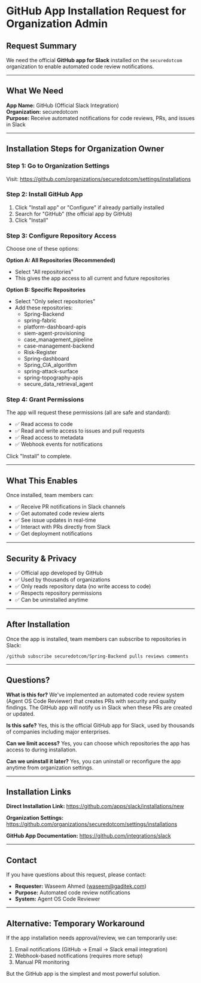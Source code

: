 # GitHub App Installation Request for Organization Admin

## Request Summary
We need the official **GitHub app for Slack** installed on the `securedotcom` organization to enable automated code review notifications.

---

## What We Need

**App Name:** GitHub (Official Slack Integration)  
**Organization:** securedotcom  
**Purpose:** Receive automated notifications for code reviews, PRs, and issues in Slack

---

## Installation Steps for Organization Owner

### Step 1: Go to Organization Settings
Visit: https://github.com/organizations/securedotcom/settings/installations

### Step 2: Install GitHub App
1. Click "Install app" or "Configure" if already partially installed
2. Search for "GitHub" (the official app by GitHub)
3. Click "Install"

### Step 3: Configure Repository Access
Choose one of these options:

**Option A: All Repositories (Recommended)**
- Select "All repositories"
- This gives the app access to all current and future repositories

**Option B: Specific Repositories**
- Select "Only select repositories"
- Add these repositories:
  - Spring-Backend
  - spring-fabric
  - platform-dashboard-apis
  - siem-agent-provisioning
  - case_management_pipeline
  - case-management-backend
  - Risk-Register
  - Spring-dashboard
  - Spring_CIA_algorithm
  - spring-attack-surface
  - spring-topography-apis
  - secure_data_retrieval_agent

### Step 4: Grant Permissions
The app will request these permissions (all are safe and standard):
- ✅ Read access to code
- ✅ Read and write access to issues and pull requests
- ✅ Read access to metadata
- ✅ Webhook events for notifications

Click "Install" to complete.

---

## What This Enables

Once installed, team members can:
- ✅ Receive PR notifications in Slack channels
- ✅ Get automated code review alerts
- ✅ See issue updates in real-time
- ✅ Interact with PRs directly from Slack
- ✅ Get deployment notifications

---

## Security & Privacy

- ✅ Official app developed by GitHub
- ✅ Used by thousands of organizations
- ✅ Only reads repository data (no write access to code)
- ✅ Respects repository permissions
- ✅ Can be uninstalled anytime

---

## After Installation

Once the app is installed, team members can subscribe to repositories in Slack:

```
/github subscribe securedotcom/Spring-Backend pulls reviews comments
```

---

## Questions?

**What is this for?**
We've implemented an automated code review system (Agent OS Code Reviewer) that creates PRs with security and quality findings. The GitHub app will notify us in Slack when these PRs are created or updated.

**Is this safe?**
Yes, this is the official GitHub app for Slack, used by thousands of companies including major enterprises.

**Can we limit access?**
Yes, you can choose which repositories the app has access to during installation.

**Can we uninstall it later?**
Yes, you can uninstall or reconfigure the app anytime from organization settings.

---

## Installation Links

**Direct Installation Link:**
https://github.com/apps/slack/installations/new

**Organization Settings:**
https://github.com/organizations/securedotcom/settings/installations

**GitHub App Documentation:**
https://github.com/integrations/slack

---

## Contact

If you have questions about this request, please contact:
- **Requester:** Waseem Ahmed (waseem@gaditek.com)
- **Purpose:** Automated code review notifications
- **System:** Agent OS Code Reviewer

---

## Alternative: Temporary Workaround

If the app installation needs approval/review, we can temporarily use:
1. Email notifications (GitHub → Email → Slack email integration)
2. Webhook-based notifications (requires more setup)
3. Manual PR monitoring

But the GitHub app is the simplest and most powerful solution.


